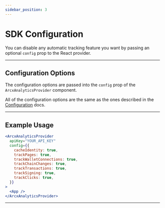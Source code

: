 ```yaml
---
sidebar_position: 3
---
```


# SDK Configuration

You can disable any automatic tracking feature you want by passing an optional `config` prop to the React provider.

---

## Configuration Options

The configuration options are passed into the `config` prop of the `ArcxAnalyticsProvider` component.

All of the configuration options are the same as the ones described in the [Configuration](/api/init#configuration-options) docs.

---

## Example Usage

```jsx
<ArcxAnalyticsProvider
  apiKey="YOUR_API_KEY"
  config={{
    cacheIdentity: true,
    trackPages: true,
    trackWalletConnections: true,
    trackChainChanges: true,
    trackTransactions: true,
    trackSigning: true,
    trackClicks: true,
  }}
>
  <App />
</ArcxAnalyticsProvider>
```

---
